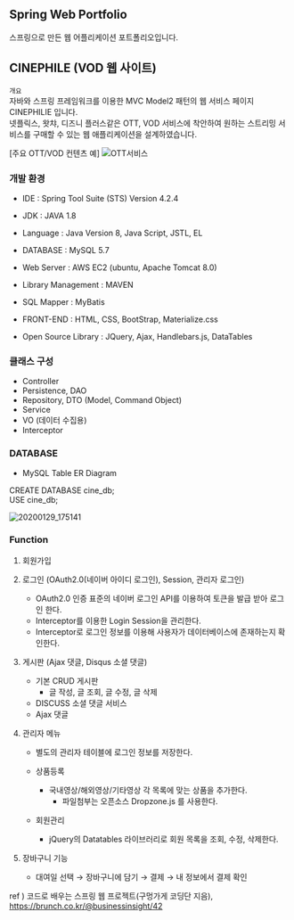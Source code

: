 ## Spring Web Portfolio
스프링으로 만든 웹 어플리케이션 포트폴리오입니다.

## CINEPHILE (VOD 웹 사이트)

`개요`<br>
자바와 스프링 프레임워크를 이용한 MVC Model2 패턴의 웹 서비스 페이지 CINEPHILIE 입니다.<br>
넷플릭스, 왓챠, 디즈니 플러스같은 OTT, VOD 서비스에 착안하여 원하는 스트리밍 서비스를 구매할 수 있는 웹 애플리케이션을 설계하였습니다.

[주요 OTT/VOD 컨텐츠 예]
![OTT서비스](https://user-images.githubusercontent.com/44256670/71643024-2d7e0800-2cf7-11ea-8bc7-ec6c14aeec4f.jpg)

### 개발 환경
- IDE : Spring Tool Suite (STS) Version 4.2.4
- JDK : JAVA 1.8
- Language : Java Version 8, Java Script, JSTL, EL
- DATABASE : MySQL 5.7
- Web Server : AWS EC2 (ubuntu, Apache Tomcat 8.0)
- Library Management : MAVEN
- SQL Mapper : MyBatis

- FRONT-END : HTML, CSS, BootStrap, Materialize.css
- Open Source Library : JQuery, Ajax, Handlebars.js, DataTables

### 클래스 구성
  - Controller
  - Persistence, DAO
  - Repository, DTO (Model, Command Object)
  - Service
  - VO (데이터 수집용)
  - Interceptor
  
### DATABASE
- MySQL Table ER Diagram

CREATE DATABASE cine_db;<br>
USE cine_db;

![20200129_175141](https://user-images.githubusercontent.com/44256670/73346660-9b532a80-42c9-11ea-993a-64a63cc9251b.jpg)

### Function
1. 회원가입

2. 로그인 (OAuth2.0(네이버 아이디 로그인), Session, 관리자 로그인)
      - OAuth2.0 인증 표준의 네이버 로그인 API를 이용하여 토큰을 발급 받아 로그인 한다.
      - Interceptor를 이용한 Login Session을 관리한다.
      - Interceptor로 로그인 정보를 이용해 사용자가 데이터베이스에 존재하는지 확인한다.

3. 게시판 (Ajax 댓글, Disqus 소셜 댓글)
    - 기본 CRUD 게시판
      - 글 작성, 글 조회, 글 수정, 글 삭제
    - DISCUSS 소셜 댓글 서비스
    - Ajax 댓글 

4. 관리자 메뉴
    - 별도의 관리자 테이블에 로그인 정보를 저장한다.

    - 상품등록
      - 국내영상/해외영상/기타영상 각 목록에 맞는 상품을 추가한다.
          - 파일첨부는 오픈소스 Dropzone.js 를 사용한다. 

    - 회원관리
      - jQuery의 Datatables 라이브러리로 회원 목록을 조회, 수정, 삭제한다.
    
5. 장바구니 기능
    - 대여일 선택 → 장바구니에 담기 → 결제 → 내 정보에서 결제 확인
 
ref ) 코드로 배우는 스프링 웹 프로젝트(구멍가게 코딩단 지음),<br>
https://brunch.co.kr/@businessinsight/42
